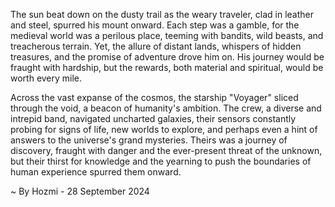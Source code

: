 
The sun beat down on the dusty trail as the weary traveler, clad in leather and steel, spurred his mount onward. Each step was a gamble, for the medieval world was a perilous place, teeming with bandits, wild beasts, and treacherous terrain. Yet, the allure of distant lands, whispers of hidden treasures, and the promise of adventure drove him on. His journey would be fraught with hardship, but the rewards, both material and spiritual, would be worth every mile.

Across the vast expanse of the cosmos, the starship "Voyager" sliced through the void, a beacon of humanity's ambition. The crew, a diverse and intrepid band, navigated uncharted galaxies, their sensors constantly probing for signs of life, new worlds to explore, and perhaps even a hint of answers to the universe's grand mysteries. Theirs was a journey of discovery, fraught with danger and the ever-present threat of the unknown, but their thirst for knowledge and the yearning to push the boundaries of human experience spurred them onward. 

~ By Hozmi - 28 September 2024
